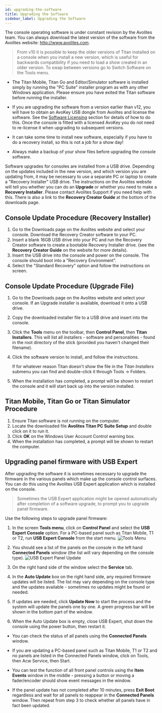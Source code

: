 ```yaml
---
id: upgrading-the-software
title: Upgrading the Software
sidebar_label: Upgrading the Software
---
```


The console operating software is under constant revision by the
Avolites team. You can always download the latest version of the
software from the Avolites website: http://www.avolites.com.


> From v10 it is possible to keep the older versions of Titan installed on a console when you install a new version, which is useful for backwards compatibility if you need to load a show created in an older version. To swap between versions go to Switch Software on the Tools menu.

-   The Titan Mobile, Titan Go and Editor/Simulator software is
    installed simply by running the "PC Suite" installer program as with
    any other Windows application. Please ensure you have exited the
    Titan software before running the installer.

-   If you are upgrading the software from a version earlier than v12,
    you will have to obtain an AvoKey USB dongle from Avolites and
    license the software. See the [Software Licensing](recovering-reinstalling-the-console.md#software-licensing) section for details of how to do
    this. Once the console is fitted with a licensed AvoKey you do not need to re-license it when upgrading to subsequent versions.

-   It can take some time to install new software, especially if you have to do a recovery install, so this is not a job for a show day!

-   Always make a backup of your show files before upgrading the console software.

Software upgrades for consoles are installed from a USB drive. Depending on the updates included in the new version, and which version you are updating from, it may be necessary to use a separate PC or laptop to create a "Recovery Installer" USB drive. The instructions on the Avolites website will tell you whether you can do an **Upgrade** or whether you need to make a **Recovery Installer**. Please contact Avolites Support if you need help with this. There is also a link to the **Recovery Creator Guide** at the bottom of the downloads page.

## Console Update Procedure (Recovery Installer)

1. Go to the Downloads page on the Avolites website and select your console. Download the Recovery Creator software to your PC.
2. Insert a blank 16GB USB drive into your PC and run the Recovery Creator software to create a bootable Recovery Installer drive. (see the **Recovery Creator Guide** on the website for more details).
3. Insert the USB drive into the console and power on the console. The console should boot into a "Recovery Environment".
4. Select the "Standard Recovery" option and follow the instructions on screen. 

## Console Update Procedure (Upgrade File)

1. Go to the Downloads page on the Avolites website and select your console. If an Upgrade installer is available, download it onto a USB drive.
2. Copy the downloaded installer file to a USB drive and insert into the console.
3. Click the **Tools** menu on the toolbar, then **Control Panel**, then **Titan Installers**. This will list all installers - software and personalities - found in the root directory of the stick (provided you haven't changed their filename).
4. Click the software version to install, and follow the instructions.
   
   If for whatever reason Titan doesn't show the file in the *Titan Installers* submenu you can find and double-click it through Tools -> Folders.
5. When the installation has completed, a prompt will be shown to restart the console and it will start back up into the version installed.

## Titan Mobile, Titan Go or Titan Simulator Procedure

1. Ensure Titan software is not running on the computer.
2. Locate the downloaded file **Avolites Titan PC Suite Setup** and double click on it to run it.
3. Click **OK** on the Windows User Account Control warning box.
4. When the installation has completed, a prompt will be shown to restart the computer.


## Upgrading panel firmware with USB Expert

After upgrading the software it is sometimes necessary to upgrade the firmware in the various panels which make up the console control surfaces. You can do this using the Avolites USB Expert application which is installed on the console.

> Sometimes the USB Expert application might be opened automatically after completion of a software upgrade, to prompt you to upgrade panel firmware.

Use the following steps to upgrade panel firmware:

1. In the screen **Tools menu**, click on **Control Panel** and select the **USB Expert Console** option. For a PC-based panel such as Titan Mobile, T1 or T2, run **USB Expert Console** from the start menu.
![Tools Menu](/docs/images/Tools-Menu-Control-Panel.png)

2. You should see a list of the panels on the console in the left hand **Connected Panels** window (the list will vary depending on the console type).
![USB Expert Panel Update](/docs/images/USB-Expert-Panel-Update.png)

3. On the right hand side of the window select the **Service** tab.

4. In the **Auto Update** box on the right hand side, any required firmware updates will be listed. The list may vary depending on the console type and the updates available - sometimes no updates might be found or needed.

5. If updates are needed, click **Update Now** to start the process and the system will update the panels one by one. A green progress bar will be shown in the bottom part of the window.

6. When the Auto Update box is empty, close USB Expert, shut down the console using the power button, then restart it.

- You can check the status of all panels using the **Connected Panels** window. 

- If you are updating a PC-based panel such as Titan Mobile, T1 or T2 and no panels are listed in the Connected Panels window, click on Tools, then Acw Service, then Start.

- You can test the function of all front panel controls using the **Item Events** window in the middle - pressing a button or moving a fader/encoder should show event messages in the window.

- If the panel update has not completed after 10 minutes, press **Exit Boot** regardless and wait for all panels to reappear in the **Connected Panels** window. Then repeat from step 3 to check whether all panels have in fact been updated. 